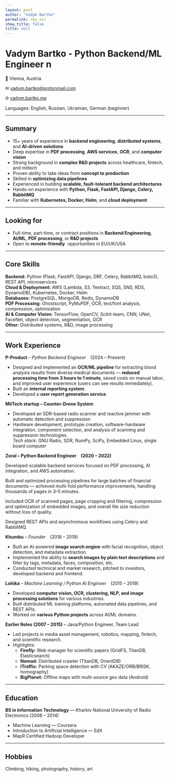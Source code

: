 ```yaml
---
layout: post
author: "Vadym Bartko"
permalink: /my_cv/
show_title: false
title: null
---
```



# Vadym Bartko - Python Backend/ML Engineer n

📍 Vienna, Austria 

✉ [vadym.bartko@protonmail.com](mailto:vadym.bartko@protonmail.com) 

🌐 [vadym.bartko.me](https://vadym.bartko.me)

Languages: English, Russian, Ukrainian, German (beginner)

---

## Summary

- 15+ years of experience in **backend engineering**, **distributed systems**, and **AI-driven solutions**
- Deep expertise in **PDF processing**, **AWS services**, **OCR**, and **computer vision**
- Strong background in **complex R&D projects** across healthcare, fintech, and miltech
- Proven ability to take ideas from **concept to production**
- Skilled in **optimizing data pipelines**
- Experienced in building **scalable, fault-tolerant backend architectures**
- Hands-on experience with **Python, Flask, FastAPI, Django, Celery, RabbitMQ**
- Familiar with **Kubernetes, Docker, Helm**, and **cloud deployment**

---

## Looking for

- Full-time, part-time, or contract positions in **Backend Engineering**, **AI/ML**, **PDF processing**, or **R&D projects**
- Open to **remote-friendly**  opportunities in EU/UK/USA

---

## Core Skills

**Backend:** Python (Flask, FastAPI, Django, DRF, Celery, RabbitMQ, boto3), REST API, microservices\
**Cloud & Deployment:** AWS (Lambda, S3, Textract, SQS, SNS, RDS, DynamoDB), Kubernetes, Docker, Helm\
**Databases:** PostgreSQL, MongoDB, Redis, DynamoDB\
**PDF Processing:** Ghostscript, PyMuPDF, OCR, text/font analysis, compression, optimization\
**AI & Computer Vision:** TensorFlow, OpenCV, Scikit-learn, CNN, UNet, FaceNet, object detection, segmentation, OCR\
**Other:** Distributed systems, R&D, image processing

---

## Work Experience

**P-Product** – *Python Backend Engineer* (2024 – Present)

- Designed and implemented an **OCR/ML pipeline** for extracting blood analysis results from diverse medical documents — **reduced processing time from 3 hours to 1 minute**, saved costs on manual labor, and improved user experience (users can see results immediately).
- Built an **internal reporting system**.
- Developed a **user report generation service**.

**MilTech startup – Counter-Drone System**

- Developed an SDR-based radio scanner and reactive jammer with automatic detection and suppression.
- Hardware development, prototype creation, software-hardware integration, component selection, and analysis of scanning and suppression technologies.\
  *Tech stack:* GNU Radio, SDR, NumPy, SciPy, Embedded Linux, single board computer

**Zoral – Python Backend Engineer (2020 – 2022)**

Developed scalable backend services focused on PDF processing, AI integration, and AWS automation.

Built and optimized processing pipelines for large batches of financial documents — achieved multi-fold performance improvements, handling thousands of pages in 3–5 minutes.

Included OCR of scanned pages, page cropping and filtering, compression and optimization of embedded images, and overall file size reduction without loss of quality.

Designed REST APIs and asynchronous workflows using Celery and RabbitMQ.

**Khumbu** – *Founder* (2018 – 2019)

- Built an AI-powered **image search engine** with facial recognition, object detection, and metadata extraction.
- Implemented the ability to **search images by plain text descriptions** and filter by tags, metadata, faces, composition, etc.
- Conducted technical and market research, pitched to investors, developed backend and frontend.

**Lohika** – *Machine Learning / Python AI Engineer* (2015 – 2019)

- Developed **computer vision, OCR, clustering, NLP, and image processing solutions** for various industries.
- Built distributed ML training platforms, automated data pipelines, and REST APIs.
- Worked on **various Python projects** across AI/ML domains.

**Earlier Roles (2007 – 2015)** – Java/Python Engineer, Team Lead

- Led projects in media asset management, robotics, mapping, fintech, and scientific research.
- Highlights:
  - **Firefly:** Web manager for scientific papers (GridFS, TitanDB, Elasticsearch)
  - **Nomad:** Distributed crawler (TitanDB, OrientDB)
  - **ITraffic:** Parking space detection with CV (AKAZE/ORB/BRISK, homography)
  - **BigPlanet:** Offline maps with multi-source geo data (Android)

---

## Education

**BS in Information Technology** — Kharkiv National University of Radio Electronics (2008 – 2014)

- Machine Learning — Coursera
- Introduction to Artificial Intelligence — EdX
- MapR Certified Hadoop Developer

---

## Hobbies

Climbing, hiking, photography, history, art
